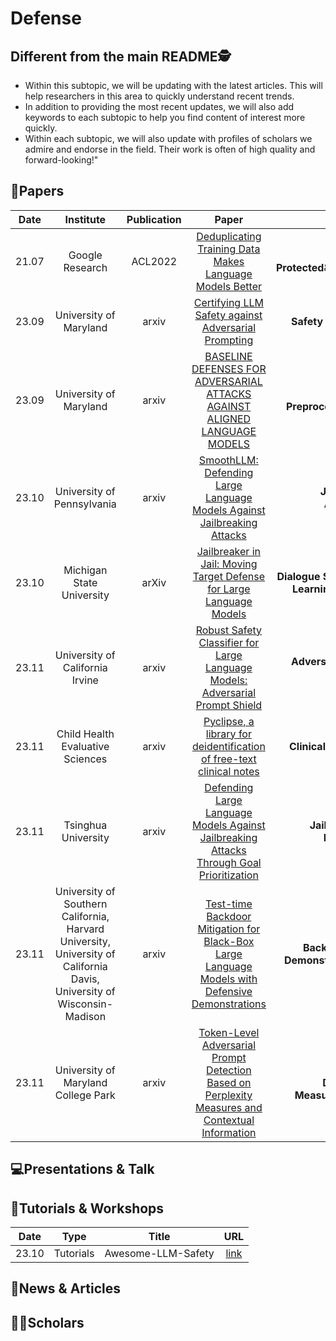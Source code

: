 # Defense

## Different from the main README🕵️

- Within this subtopic, we will be updating with the latest articles. This will help researchers in this area to quickly understand recent trends.
- In addition to providing the most recent updates, we will also add keywords to each subtopic to help you find content of interest more quickly.
- Within each subtopic, we will also update with profiles of scholars we admire and endorse in the field. Their work is often of high quality and forward-looking!"


## 📑Papers

| Date  |                                                       Institute                                                        | Publication |                                                                Paper                                                                 |                                     Keywords                                      |
|:-----:|:----------------------------------------------------------------------------------------------------------------------:|:-----------:|:------------------------------------------------------------------------------------------------------------------------------------:|:---------------------------------------------------------------------------------:|
| 21.07 |                                                    Google Research                                                     |   ACL2022   |               [Deduplicating Training Data Makes Language Models Better](https://aclanthology.org/2022.acl-long.577/)                |             **Privacy Protected**&**Deduplication**&**Memorization**              |
| 23.09 |                                                 University of Maryland                                                 |    arxiv    |                       [Certifying LLM Safety against Adversarial Prompting](https://arxiv.org/abs/2309.02705)                        |                     **Safety Filter**&**Adversarial Prompts**                     |
| 23.09 |                                                 University of Maryland                                                 |    arxiv    |            [BASELINE DEFENSES FOR ADVERSARIAL ATTACKS AGAINST ALIGNED LANGUAGE MODELS](https://arxiv.org/abs/2309.00614)             |          **Perplexity**&**Input Preprocessing**&**Adversarial Training**          |
| 23.10 |                                               University of Pennsylvania                                               |    arxiv    |             [SmoothLLM: Defending Large Language Models Against Jailbreaking Attacks](https://arxiv.org/abs/2310.03684)              |               **Jailbreak**&**Adversarial Attack**&**Perturbation**               |
| 23.10 |                                               Michigan State University                                                |    arXiv    |               [Jailbreaker in Jail: Moving Target Defense for Large Language Models](https://arxiv.org/abs/2310.02417)               |  **Dialogue System**&**Trustworthy Machine Learning**&**Moving Target Defense**   |
| 23.11 |                                            University of California Irvine                                             |    arxiv    |          [Robust Safety Classifier for Large Language Models: Adversarial Prompt Shield](https://arxiv.org/abs/2311.00172)           |                **Adversarial Prompt Shield**&**Safety Classifier**                |
| 23.11 |                                            Child Health Evaluative Sciences                                            |    arxiv    |               [Pyclipse, a library for deidentification of free-text clinical notes](https://arxiv.org/abs/2311.02748)               |                    **Clinical Text Data**&**Deidentification**                    |
| 23.11 |                                                  Tsinghua University                                                   |    arxiv    |     [Defending Large Language Models Against Jailbreaking Attacks Through Goal Prioritization](https://arxiv.org/abs/2311.09096)     |            **Jailbreaking Attacks**&**Goal Prioritization**&**Safety**            |
| 23.11 | University of Southern California, Harvard University, University of California Davis, University of Wisconsin-Madison |    arxiv    | [Test-time Backdoor Mitigation for Black-Box Large Language Models with Defensive Demonstrations](https://arxiv.org/abs/2311.09763)  |      **Backdoor Attacks**&**Defensive Demonstrations**&**Test-Time Defense**      |
| 23.11 |                                          University of Maryland College Park                                           |    arxiv    | [Token-Level Adversarial Prompt Detection Based on Perplexity Measures and Contextual Information](https://arxiv.org/abs/2311.11509) | **Adversarial Prompt Detection**&**Perplexity Measures**&**Token-level Analysis** |



## 💻Presentations & Talk


## 📖Tutorials & Workshops

| Date  |   Type    |       Title        |                         URL                          |
|:-----:|:---------:|:------------------:|:----------------------------------------------------:|
| 23.10 | Tutorials | Awesome-LLM-Safety | [link](https://github.com/ydyjya/Awesome-LLM-Safety) |

## 📰News & Articles

## 🧑‍🏫Scholars
